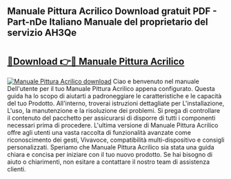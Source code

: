 ## Manuale Pittura Acrilico Download gratuit PDF - Part-nDe Italiano Manuale del proprietario del servizio AH3Qe

# <h2><a href="http://dfcyji.blite.top/?on=Manuale+Pittura+Acrilico">🔗Download 👉🔴 Manuale Pittura Acrilico</a></h2>

[![Manuale Pittura Acrilico download](https://i.imgur.com/lujVjoI.png)](http://dfcyji.blite.top/?on=Manuale+Pittura+Acrilico)
Ciao e benvenuto nel manuale Dell'utente per il tuo Manuale Pittura Acrilico appena configurato. Questa guida ha lo scopo di aiutarti a padroneggiare le caratteristiche e le capacità del tuo Prodotto. All'interno, troverai istruzioni dettagliate per L'installazione, L'uso, la manutenzione e la risoluzione dei problemi. Si prega di controllare il contenuto del pacchetto per assicurarsi di disporre di tutti i componenti necessari prima di procedere. L'ultima versione di Manuale Pittura Acrilico offre agli utenti una vasta raccolta di funzionalità avanzate come riconoscimento dei gesti, Vivavoce, compatibilità multi-dispositivo e consigli personalizzati. Speriamo che Manuale Pittura Acrilico sia stata una guida chiara e concisa per iniziare con il tuo nuovo prodotto. Se hai bisogno di aiuto o chiarimenti, non esitare a contattare il nostro team di assistenza clienti.
